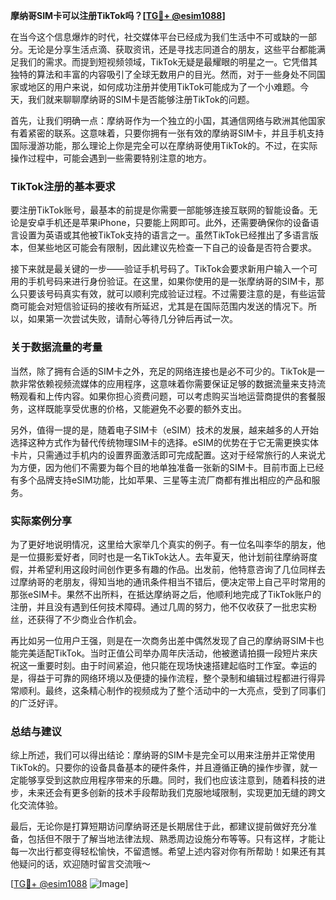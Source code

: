**摩纳哥SIM卡可以注册TikTok吗？[[TG💪+ @esim1088](https://t.me/s/esim1088)]**

在当今这个信息爆炸的时代，社交媒体平台已经成为我们生活中不可或缺的一部分。无论是分享生活点滴、获取资讯，还是寻找志同道合的朋友，这些平台都能满足我们的需求。而提到短视频领域，TikTok无疑是最耀眼的明星之一。它凭借其独特的算法和丰富的内容吸引了全球无数用户的目光。然而，对于一些身处不同国家或地区的用户来说，如何成功注册并使用TikTok可能成为了一个小难题。今天，我们就来聊聊摩纳哥的SIM卡是否能够注册TikTok的问题。

首先，让我们明确一点：摩纳哥作为一个独立的小国，其通信网络与欧洲其他国家有着紧密的联系。这意味着，只要你拥有一张有效的摩纳哥SIM卡，并且手机支持国际漫游功能，那么理论上你是完全可以在摩纳哥使用TikTok的。不过，在实际操作过程中，可能会遇到一些需要特别注意的地方。

### TikTok注册的基本要求

要注册TikTok账号，最基本的前提是你需要一部能够连接互联网的智能设备。无论是安卓手机还是苹果iPhone，只要能上网即可。此外，还需要确保你的设备语言设置为英语或其他被TikTok支持的语言之一。虽然TikTok已经推出了多语言版本，但某些地区可能会有限制，因此建议先检查一下自己的设备是否符合要求。

接下来就是最关键的一步——验证手机号码了。TikTok会要求新用户输入一个可用的手机号码来进行身份验证。在这里，如果你使用的是一张摩纳哥的SIM卡，那么只要该号码真实有效，就可以顺利完成验证过程。不过需要注意的是，有些运营商可能会对短信验证码的接收有所延迟，尤其是在国际范围内发送的情况下。所以，如果第一次尝试失败，请耐心等待几分钟后再试一次。

### 关于数据流量的考量

当然，除了拥有合适的SIM卡之外，充足的网络连接也是必不可少的。TikTok是一款非常依赖视频流媒体的应用程序，这意味着你需要保证足够的数据流量来支持流畅观看和上传内容。如果你担心资费问题，可以考虑购买当地运营商提供的套餐服务，这样既能享受优惠的价格，又能避免不必要的额外支出。

另外，值得一提的是，随着电子SIM卡（eSIM）技术的发展，越来越多的人开始选择这种方式作为替代传统物理SIM卡的选择。eSIM的优势在于它无需更换实体卡片，只需通过手机内的设置界面激活即可完成配置。这对于经常旅行的人来说尤为方便，因为他们不需要为每个目的地单独准备一张新的SIM卡。目前市面上已经有多个品牌支持eSIM功能，比如苹果、三星等主流厂商都有推出相应的产品和服务。

### 实际案例分享

为了更好地说明情况，这里给大家举几个真实的例子。有一位名叫李华的朋友，他是一位摄影爱好者，同时也是一名TikTok达人。去年夏天，他计划前往摩纳哥度假，并希望利用这段时间创作更多有趣的作品。出发前，他特意咨询了几位同样去过摩纳哥的老朋友，得知当地的通讯条件相当不错后，便决定带上自己平时常用的那张eSIM卡。果然不出所料，在抵达摩纳哥之后，他顺利地完成了TikTok账户的注册，并且没有遇到任何技术障碍。通过几周的努力，他不仅收获了一批忠实粉丝，还获得了不少商业合作机会。

再比如另一位用户王强，则是在一次商务出差中偶然发现了自己的摩纳哥SIM卡也能完美适配TikTok。当时正值公司举办周年庆活动，他被邀请拍摄一段短片来庆祝这一重要时刻。由于时间紧迫，他只能在现场快速搭建起临时工作室。幸运的是，得益于可靠的网络环境以及便捷的操作流程，整个录制和编辑过程都进行得异常顺利。最终，这条精心制作的视频成为了整个活动中的一大亮点，受到了同事们的广泛好评。

### 总结与建议

综上所述，我们可以得出结论：摩纳哥的SIM卡是完全可以用来注册并正常使用TikTok的。只要你的设备具备基本的硬件条件，并且遵循正确的操作步骤，就一定能够享受到这款应用程序带来的乐趣。同时，我们也应该注意到，随着科技的进步，未来还会有更多创新的技术手段帮助我们克服地域限制，实现更加无缝的跨文化交流体验。

最后，无论你是打算短期访问摩纳哥还是长期居住于此，都建议提前做好充分准备，包括但不限于了解当地法律法规、熟悉周边设施分布等等。只有这样，才能让每一次出行都变得轻松愉快，不留遗憾。希望上述内容对你有所帮助！如果还有其他疑问的话，欢迎随时留言交流哦～

[[TG💪+ @esim1088](https://t.me/s/esim1088) ![Image](https://i.postimg.cc/4NQfJmqS/Snipaste-2025-05-13-00-14-12.png)]
